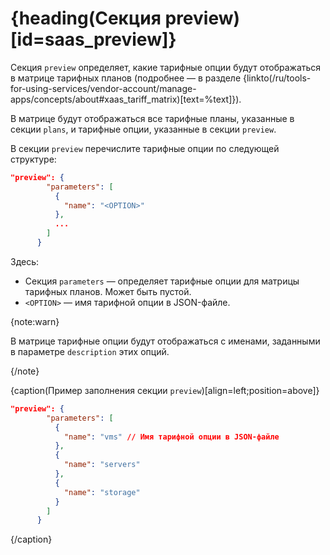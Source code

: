 # {heading(Секция preview)[id=saas_preview]}

Секция `preview` определяет, какие тарифные опции будут отображаться в матрице тарифных планов (подробнее — в разделе {linkto(/ru/tools-for-using-services/vendor-account/manage-apps/concepts/about#xaas_tariff_matrix)[text=%text]}).

В матрице будут отображаться все тарифные планы, указанные в секции `plans`, и тарифные опции, указанные в секции `preview`.

В секции `preview` перечислите тарифные опции по следующей структуре:

```json
"preview": {
        "parameters": [
          {
            "name": "<OPTION>"
          },
          ...
        ]
      }
```

Здесь:

* Секция `parameters` — определяет тарифные опции для матрицы тарифных планов. Может быть пустой.
* `<OPTION>` — имя тарифной опции в JSON-файле.

{note:warn}

В матрице тарифные опции будут отображаться с именами, заданными в параметре `description` этих опций.

{/note}

{caption(Пример заполнения секции `preview`)[align=left;position=above]}
```json
"preview": {
        "parameters": [
          {
            "name": "vms" // Имя тарифной опции в JSON-файле
          },
          {
            "name": "servers"
          },
          {
            "name": "storage"
          }
        ]
      }
```
{/caption}